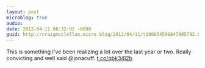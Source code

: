 ```yaml
---
layout: post
microblog: true
audio: 
date: 2012-04-11 06:32:02 -0600
guid: http://craigmcclellan.micro.blog/2012/04/11/t190054598847905792.html
---
```

This is something I've been realizing a lot over the last year or two. Really convicting and well said @jonacuff. [t.co/qbk34l2b](http://t.co/qbk34l2b)
